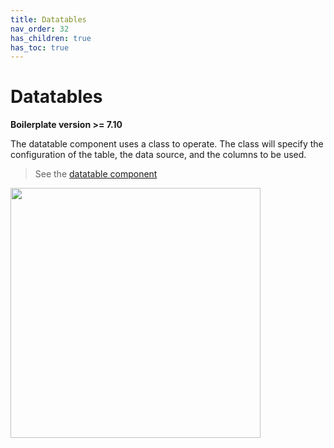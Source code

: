 ```yaml
---
title: Datatables
nav_order: 32
has_children: true
has_toc: true
---
```


# Datatables

**Boilerplate version >= 7.10**

The datatable component uses a class to operate. The class will specify the configuration of the table, the data source, and the columns to be used.

> See the [datatable component](../components/datatable)

<a href="../assets/img/components/datatable.png" class="img-link"><img src="../assets/img/components/datatable.png" style="max-width:100%;height:400px;margin-right:.5rem"/></a>

